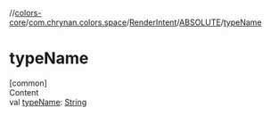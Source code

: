//[colors-core](../../../../index.md)/[com.chrynan.colors.space](../../index.md)/[RenderIntent](../index.md)/[ABSOLUTE](index.md)/[typeName](type-name.md)



# typeName  
[common]  
Content  
val [typeName](type-name.md): [String](https://kotlinlang.org/api/latest/jvm/stdlib/kotlin/-string/index.html)  



